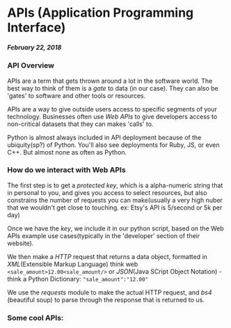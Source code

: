 # APIs (Application Programming Interface)
##### February 22, 2018
###

### API Overview
APIs are a term that gets thrown around a lot in the software world. The best way to think of them is a *gate* to data (in our case). They can also be 'gates' to software and other tools or resources.

APIs are a way to give outside users access to specific segments of your technology. Businesses often use *Web APIs* to give developers access to non-critical datasets that they can makes 'calls' to. 

Python is almost always included in API deployment because of the ubiquity(sp?) of Python. You'll also see deployments for Ruby, JS, or even C++. But almost none as often as Python. 

### How do we interact with Web APIs

The first step is to get a *protected key*, which is a alpha-numeric string that in personal to you, and gives you access to select resources, but also constrains the number of requests you can make(usually a very high nuber that we wouldn't get close to touching. ex: Etsy's API is 5/second or 5k per day)

Once we have the *key*, we include it in our python script, based on the Web APIs example use cases(typically in the 'developer' section of their website).

We then make a *HTTP* request that returns a data object, formatted in *XML*(Extensible Markup Language) think web `<sale_amount>12.00<sale_amount/>` or *JSON*(Java SCript Object Notation) - think a Python Dictionary: `"sale_amount":"12.00"`

We use the *requests* module to make the actual HTTP request, and *bs4* (beautiful soup) to parse through the response that is returned to us.

### Some cool APIs:


